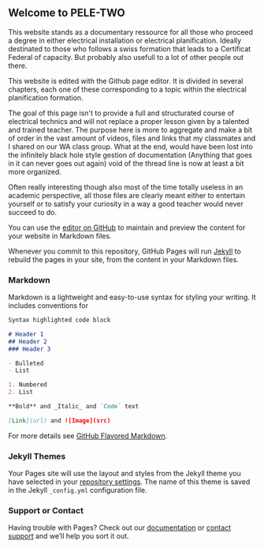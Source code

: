 ## Welcome to PELE-TWO
This website stands as a documentary ressource for all those who proceed a degree in either electrical installation or electrical planification. Ideally destinated to those who follows a swiss formation that leads to a Certificat Federal of capacity. But probably also usefull to a lot of other people out there.

This website is edited with the Github page editor. It is divided in several chapters, each one of these corresponding to a topic within the electrical planification formation.

The goal of this page isn't to provide a full and structurated course of electrical technics and will not replace a proper lesson given by a talented and trained teacher. The purpose here is more to aggregate and make a bit of order in the vast amount of videos, files and links that my classmates and I shared on our WA class group. What at the end, would have been lost into the infinitely black hole style gestion of documentation (Anything that goes in it can never goes out again)  void of the thread line is now at least a bit more organized.

Often really interesting though also most of the time totally useless in an academic perspective, all those files are clearly meant either to entertain yourself or to satisfy your curiosity in a way a good teacher would never succeed to do.

You can use the [editor on GitHub](https://github.com/BKovsky/PELE2/edit/main/README.md) to maintain and preview the content for your website in Markdown files.

Whenever you commit to this repository, GitHub Pages will run [Jekyll](https://jekyllrb.com/) to rebuild the pages in your site, from the content in your Markdown files.

### Markdown

Markdown is a lightweight and easy-to-use syntax for styling your writing. It includes conventions for

```markdown
Syntax highlighted code block

# Header 1
## Header 2
### Header 3

- Bulleted
- List

1. Numbered
2. List

**Bold** and _Italic_ and `Code` text

[Link](url) and ![Image](src)
```

For more details see [GitHub Flavored Markdown](https://guides.github.com/features/mastering-markdown/).

### Jekyll Themes

Your Pages site will use the layout and styles from the Jekyll theme you have selected in your [repository settings](https://github.com/BKovsky/PELE2/settings/pages). The name of this theme is saved in the Jekyll `_config.yml` configuration file.

### Support or Contact

Having trouble with Pages? Check out our [documentation](https://docs.github.com/categories/github-pages-basics/) or [contact support](https://support.github.com/contact) and we’ll help you sort it out.
